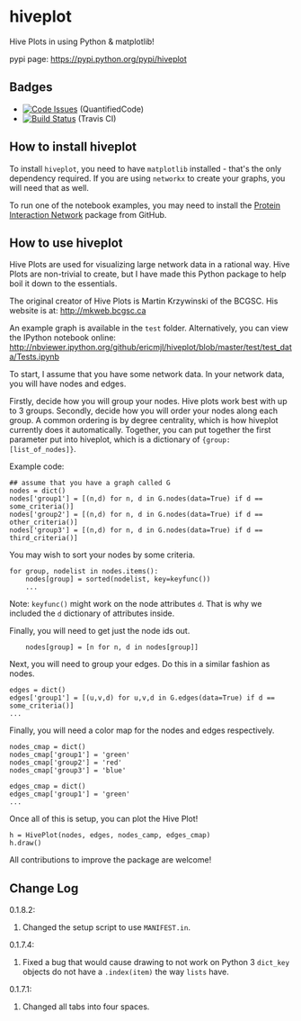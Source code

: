 # hiveplot

Hive Plots in using Python &amp; matplotlib!

pypi page: https://pypi.python.org/pypi/hiveplot

## Badges

- [![Code Issues](https://www.quantifiedcode.com/api/v1/project/d5a88f4523c04e7294fc5dd58c1edee6/badge.svg)](https://www.quantifiedcode.com/app/project/d5a88f4523c04e7294fc5dd58c1edee6) (QuantifiedCode)
- [![Build Status](https://travis-ci.org/ericmjl/hiveplot.svg?branch=master)](https://travis-ci.org/ericmjl/hiveplot) (Travis CI)

## How to install hiveplot

To install `hiveplot`, you need to have `matplotlib` installed - that's the only dependency required. If you are using `networkx` to create your graphs, you will need that as well.

To run one of the notebook examples, you may need to install the [Protein Interaction Network](https://github.com/ericmjl/protein-interaction-network) package from GitHub.

## How to use hiveplot

Hive Plots are used for visualizing large network data in a rational way. Hive Plots are non-trivial to create, but I have made this Python package to help boil it down to the essentials.

The original creator of Hive Plots is Martin Krzywinski of the BCGSC. His website is at: http://mkweb.bcgsc.ca

An example graph is available in the `test` folder. Alternatively, you can view the IPython notebook online: http://nbviewer.ipython.org/github/ericmjl/hiveplot/blob/master/test/test_data/Tests.ipynb

To start, I assume that you have some network data. In your network data, you will have nodes and edges.

Firstly, decide how you will group your nodes. Hive plots work best with up to 3 groups. Secondly, decide how you will order your nodes along each group. A common ordering is by degree centrality, which is how hiveplot currently does it automatically. Together, you can put together the first parameter put into hiveplot, which is a dictionary of `{group:[list_of_nodes]}`.

Example code:

    ## assume that you have a graph called G
    nodes = dict()
    nodes['group1'] = [(n,d) for n, d in G.nodes(data=True) if d == some_criteria()]
    nodes['group2'] = [(n,d) for n, d in G.nodes(data=True) if d == other_criteria()]
    nodes['group3'] = [(n,d) for n, d in G.nodes(data=True) if d == third_criteria()]

You may wish to sort your nodes by some criteria.

    for group, nodelist in nodes.items():
        nodes[group] = sorted(nodelist, key=keyfunc())
        ...

Note: `keyfunc()` might work on the node attributes `d`. That is why we included the `d` dictionary of attributes inside.

Finally, you will need to get just the node ids out.

        nodes[group] = [n for n, d in nodes[group]]

Next, you will need to group your edges. Do this in a similar fashion as nodes.

    edges = dict()
    edges['group1'] = [(u,v,d) for u,v,d in G.edges(data=True) if d == some_criteria()]
    ...

Finally, you will need a color map for the nodes and edges respectively.

    nodes_cmap = dict()
    nodes_cmap['group1'] = 'green'
    nodes_cmap['group2'] = 'red'
    nodes_cmap['group3'] = 'blue'

	edges_cmap = dict()
	edges_cmap['group1'] = 'green'
	...

Once all of this is setup, you can plot the Hive Plot!

    h = HivePlot(nodes, edges, nodes_camp, edges_cmap)
    h.draw()

All contributions to improve the package are welcome!

## Change Log

0.1.8.2:

1. Changed the setup script to use `MANIFEST.in`.

0.1.7.4:

1. Fixed a bug that would cause drawing to not work on Python 3 `dict_key` objects do not have a `.index(item)` the way `lists` have.

0.1.7.1:

1. Changed all tabs into four spaces.
